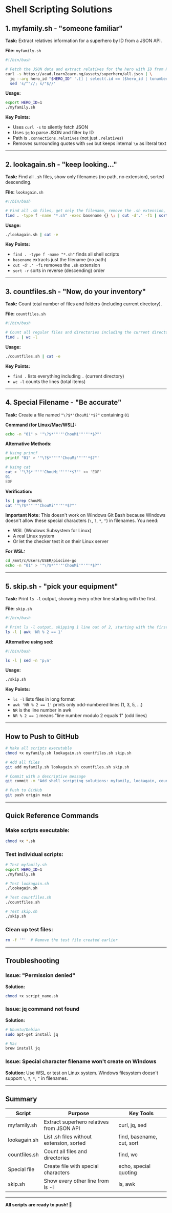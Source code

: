 # Shell Scripting Solutions

## 1. myfamily.sh - "someone familiar"

**Task:** Extract relatives information for a superhero by ID from a JSON API.

**File:** `myfamily.sh`
```bash
#!/bin/bash

# Fetch the JSON data and extract relatives for the hero with ID from HERO_ID
curl -s https://acad.learn2earn.ng/assets/superhero/all.json | \
  jq --arg hero_id "$HERO_ID" '.[] | select(.id == ($hero_id | tonumber)) | .connections.relatives' | \
  sed 's/^"//; s/"$//'
```

**Usage:**
```bash
export HERO_ID=1
./myfamily.sh
```

**Key Points:**
- Uses `curl -s` to silently fetch JSON
- Uses `jq` to parse JSON and filter by ID
- Path is `.connections.relatives` (not just `.relatives`)
- Removes surrounding quotes with `sed` but keeps internal `\n` as literal text

---

## 2. lookagain.sh - "keep looking..."

**Task:** Find all `.sh` files, show only filenames (no path, no extension), sorted descending.

**File:** `lookagain.sh`
```bash
#!/bin/bash

# Find all .sh files, get only the filename, remove the .sh extension, and sort in descending order
find . -type f -name "*.sh" -exec basename {} \; | cut -d'.' -f1 | sort -r
```

**Usage:**
```bash
./lookagain.sh | cat -e
```

**Key Points:**
- `find . -type f -name "*.sh"` finds all shell scripts
- `basename` extracts just the filename (no path)
- `cut -d'.' -f1` removes the `.sh` extension
- `sort -r` sorts in reverse (descending) order

---

## 3. countfiles.sh - "Now, do your inventory"

**Task:** Count total number of files and folders (including current directory).

**File:** `countfiles.sh`
```bash
#!/bin/bash

# Count all regular files and directories including the current directory
find . | wc -l
```

**Usage:**
```bash
./countfiles.sh | cat -e
```

**Key Points:**
- `find .` lists everything including `.` (current directory)
- `wc -l` counts the lines (total items)

---

## 4. Special Filename - "Be accurate"

**Task:** Create a file named `"\?$*'ChouMi'*$?"` containing `01`

**Command (for Linux/Mac/WSL):**
```bash
echo -n "01" > '"\?$*'"'"'ChouMi'"'"'*$?"'
```

**Alternative Methods:**
```bash
# Using printf
printf "01" > '"\?$*'"'"'ChouMi'"'"'*$?"'

# Using cat
cat > '"\?$*'"'"'ChouMi'"'"'*$?"' << 'EOF'
01
EOF
```

**Verification:**
```bash
ls | grep ChouMi
cat '"\?$*'"'"'ChouMi'"'"'*$?"'
```

**Important Note:**
This doesn't work on Windows Git Bash because Windows doesn't allow these special characters (`\`, `?`, `*`, `"`) in filenames. You need:
- WSL (Windows Subsystem for Linux)
- A real Linux system
- Or let the checker test it on their Linux server

**For WSL:**
```bash
cd /mnt/c/Users/USER/piscine-go
echo -n "01" > '"\?$*'"'"'ChouMi'"'"'*$?"'
```

---

## 5. skip.sh - "pick your equipment"

**Task:** Print `ls -l` output, showing every other line starting with the first.

**File:** `skip.sh`
```bash
#!/bin/bash

# Print ls -l output, skipping 1 line out of 2, starting with the first one
ls -l | awk 'NR % 2 == 1'
```

**Alternative using sed:**
```bash
#!/bin/bash

ls -l | sed -n 'p;n'
```

**Usage:**
```bash
./skip.sh
```

**Key Points:**
- `ls -l` lists files in long format
- `awk 'NR % 2 == 1'` prints only odd-numbered lines (1, 3, 5, ...)
- `NR` is the line number in awk
- `NR % 2 == 1` means "line number modulo 2 equals 1" (odd lines)

---

## How to Push to GitHub
```bash
# Make all scripts executable
chmod +x myfamily.sh lookagain.sh countfiles.sh skip.sh

# Add all files
git add myfamily.sh lookagain.sh countfiles.sh skip.sh

# Commit with a descriptive message
git commit -m "Add shell scripting solutions: myfamily, lookagain, countfiles, skip"

# Push to GitHub
git push origin main
```

---

## Quick Reference Commands

### Make scripts executable:
```bash
chmod +x *.sh
```

### Test individual scripts:
```bash
# Test myfamily.sh
export HERO_ID=1
./myfamily.sh

# Test lookagain.sh
./lookagain.sh

# Test countfiles.sh
./countfiles.sh

# Test skip.sh
./skip.sh
```

### Clean up test files:
```bash
rm -f '"'  # Remove the test file created earlier
```

---

## Troubleshooting

### Issue: "Permission denied"
**Solution:**
```bash
chmod +x script_name.sh
```

### Issue: jq command not found
**Solution:**
```bash
# Ubuntu/Debian
sudo apt-get install jq

# Mac
brew install jq
```

### Issue: Special character filename won't create on Windows
**Solution:** Use WSL or test on Linux system. Windows filesystem doesn't support `\`, `?`, `*`, `"` in filenames.

---

## Summary

| Script | Purpose | Key Tools |
|--------|---------|-----------|
| myfamily.sh | Extract superhero relatives from JSON API | curl, jq, sed |
| lookagain.sh | List .sh files without extension, sorted | find, basename, cut, sort |
| countfiles.sh | Count all files and directories | find, wc |
| Special file | Create file with special characters | echo, special quoting |
| skip.sh | Show every other line from ls -l | ls, awk |

---

**All scripts are ready to push! 🚀**
